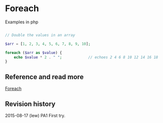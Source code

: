 Foreach
==============================
Examples in php


```php

// Double the values in an array

$arr = [1, 2, 3, 4, 5, 6, 7, 8, 9, 10];

foreach ($arr as $value) {
    echo $value * 2 . " ";            // echoes 2 4 6 8 10 12 14 16 18 20
}


```



Reference and read more
------------------------------

[Foreach](http://php.net/manual/en/control-structures.foreach.php)



Revision history
------------------------------

2015-08-17 (lew) PA1 First try.
